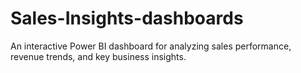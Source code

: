 # Sales-Insights-dashboards
An interactive Power BI dashboard for analyzing sales performance, revenue trends, and key business insights.
